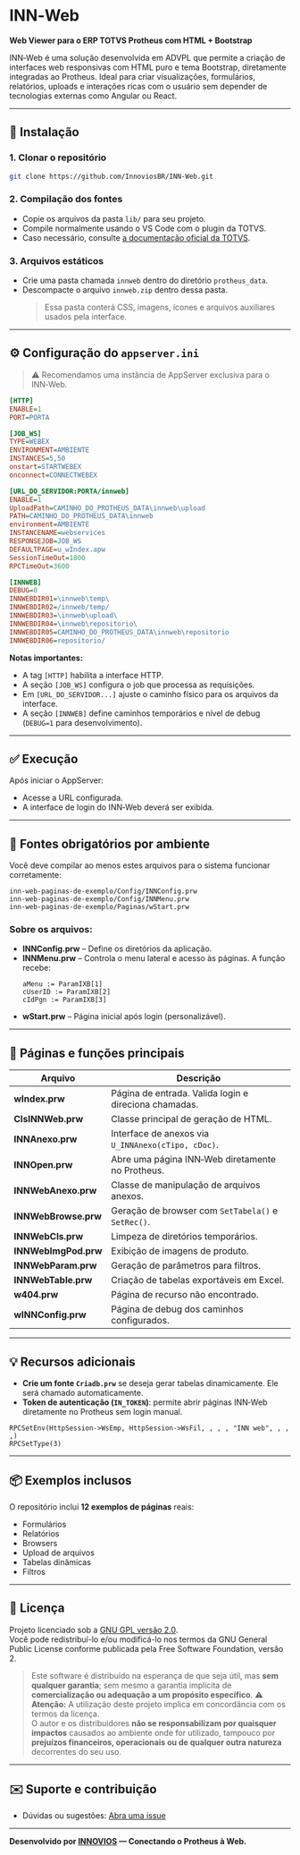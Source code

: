 # INN‑Web

**Web Viewer para o ERP TOTVS Protheus com HTML + Bootstrap**

INN‑Web é uma solução desenvolvida em ADVPL que permite a criação de interfaces web responsivas com HTML puro e tema Bootstrap, diretamente integradas ao Protheus. Ideal para criar visualizações, formulários, relatórios, uploads e interações ricas com o usuário sem depender de tecnologias externas como Angular ou React.

---

## 🚀 Instalação

### 1. Clonar o repositório

```bash
git clone https://github.com/InnoviosBR/INN-Web.git
```

### 2. Compilação dos fontes

- Copie os arquivos da pasta `lib/` para seu projeto.
- Compile normalmente usando o VS Code com o plugin da TOTVS.
- Caso necessário, consulte [a documentação oficial da TOTVS](https://tdn.totvs.com/pages/releaseview.action?pageId=725719501).

### 3. Arquivos estáticos

- Crie uma pasta chamada `innweb` dentro do diretório `protheus_data`.
- Descompacte o arquivo `innweb.zip` dentro dessa pasta.
  > Essa pasta conterá CSS, imagens, ícones e arquivos auxiliares usados pela interface.

---

## ⚙️ Configuração do `appserver.ini`

> ⚠️ Recomendamos uma instância de AppServer exclusiva para o INN‑Web.

```ini
[HTTP]
ENABLE=1
PORT=PORTA

[JOB_WS]
TYPE=WEBEX
ENVIRONMENT=AMBIENTE
INSTANCES=5,50
onstart=STARTWEBEX
onconnect=CONNECTWEBEX

[URL_DO_SERVIDOR:PORTA/innweb]
ENABLE=1
UploadPath=CAMINHO_DO_PROTHEUS_DATA\innweb\upload
PATH=CAMINHO_DO_PROTHEUS_DATA\innweb
environment=AMBIENTE
INSTANCENAME=webservices
RESPONSEJOB=JOB_WS
DEFAULTPAGE=u_wIndex.apw
SessionTimeOut=1800
RPCTimeOut=3600

[INNWEB]
DEBUG=0
INNWEBDIR01=\innweb\temp\
INNWEBDIR02=/innweb/temp/
INNWEBDIR03=\innweb\upload\
INNWEBDIR04=\innweb\repositorio\
INNWEBDIR05=CAMINHO_DO_PROTHEUS_DATA\innweb\repositorio
INNWEBDIR06=repositorio/
```

**Notas importantes:**
- A tag `[HTTP]` habilita a interface HTTP.
- A seção `[JOB_WS]` configura o job que processa as requisições.
- Em `[URL_DO_SERVIDOR...]` ajuste o caminho físico para os arquivos da interface.
- A seção `[INNWEB]` define caminhos temporários e nível de debug (`DEBUG=1` para desenvolvimento).

---

## ✅ Execução

Após iniciar o AppServer:

- Acesse a URL configurada.
- A interface de login do INN‑Web deverá ser exibida.

---

## 🔧 Fontes obrigatórios por ambiente

Você deve compilar ao menos estes arquivos para o sistema funcionar corretamente:

```text
inn-web-paginas-de-exemplo/Config/INNConfig.prw
inn-web-paginas-de-exemplo/Config/INNMenu.prw
inn-web-paginas-de-exemplo/Paginas/wStart.prw
```

### Sobre os arquivos:

- **INNConfig.prw** – Define os diretórios da aplicação.
- **INNMenu.prw** – Controla o menu lateral e acesso às páginas. A função recebe:
  ```advpl
  aMenu := ParamIXB[1]
  cUserID := ParamIXB[2]
  cIdPgn := ParamIXB[3]
  ```
- **wStart.prw** – Página inicial após login (personalizável).

---

## 📄 Páginas e funções principais

| Arquivo              | Descrição |
|----------------------|-----------|
| **wIndex.prw**       | Página de entrada. Valida login e direciona chamadas. |
| **ClsINNWeb.prw**    | Classe principal de geração de HTML. |
| **INNAnexo.prw**     | Interface de anexos via `U_INNAnexo(cTipo, cDoc)`. |
| **INNOpen.prw**      | Abre uma página INN‑Web diretamente no Protheus. |
| **INNWebAnexo.prw**  | Classe de manipulação de arquivos anexos. |
| **INNWebBrowse.prw** | Geração de browser com `SetTabela()` e `SetRec()`. |
| **INNWebCls.prw**    | Limpeza de diretórios temporários. |
| **INNWebImgPod.prw** | Exibição de imagens de produto. |
| **INNWebParam.prw**  | Geração de parâmetros para filtros. |
| **INNWebTable.prw**  | Criação de tabelas exportáveis em Excel. |
| **w404.prw**         | Página de recurso não encontrado. |
| **wINNConfig.prw**   | Página de debug dos caminhos configurados. |

---

## 💡 Recursos adicionais

- **Crie um fonte `Criadb.prw`** se deseja gerar tabelas dinamicamente. Ele será chamado automaticamente.
- **Token de autenticação (`IN_TOKEN`)**: permite abrir páginas INN‑Web diretamente no Protheus sem login manual.

```advpl
RPCSetEnv(HttpSession->WsEmp, HttpSession->WsFil, , , , "INN web", , , ,)
RPCSetType(3)
```

---

## 📦 Exemplos inclusos

O repositório inclui **12 exemplos de páginas** reais:

- Formulários
- Relatórios
- Browsers
- Upload de arquivos
- Tabelas dinâmicas
- Filtros

---

## 📄 Licença

Projeto licenciado sob a [GNU GPL versão 2.0](LICENSE).  
Você pode redistribuí-lo e/ou modificá-lo nos termos da GNU General Public License conforme publicada pela Free Software Foundation, versão 2.

> Este software é distribuído na esperança de que seja útil, mas **sem qualquer garantia**; sem mesmo a garantia implícita de **comercialização ou adequação a um propósito específico**.
> ⚠️ **Atenção:** A utilização deste projeto implica em concordância com os termos da licença.  
> O autor e os distribuidores **não se responsabilizam por quaisquer impactos** causados ao ambiente onde for utilizado, tampouco por **prejuízos financeiros, operacionais ou de qualquer outra natureza** decorrentes do seu uso.


---

## ✉️ Suporte e contribuição

- Dúvidas ou sugestões: [Abra uma issue](https://github.com/InnoviosBR/INN-Web/issues)

---

**Desenvolvido por [INNOVIOS](https://github.com/InnoviosBR) — Conectando o Protheus à Web.**
